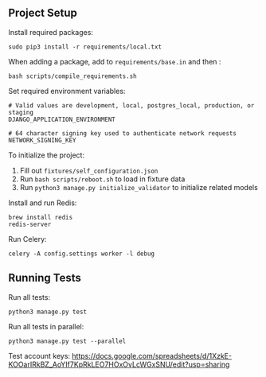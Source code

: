 ## Project Setup

Install required packages:
```
sudo pip3 install -r requirements/local.txt
```

When adding a package, add to `requirements/base.in` and then :
```
bash scripts/compile_requirements.sh
```

Set required environment variables:
```
# Valid values are development, local, postgres_local, production, or staging
DJANGO_APPLICATION_ENVIRONMENT

# 64 character signing key used to authenticate network requests
NETWORK_SIGNING_KEY
```

To initialize the project:
1. Fill out `fixtures/self_configuration.json`
2. Run `bash scripts/reboot.sh` to load in fixture data
3. Run `python3 manage.py initialize_validator` to initialize related models

Install and run Redis:
```
brew install redis
redis-server
```

Run Celery:
```
celery -A config.settings worker -l debug
```

## Running Tests

Run all tests:
```
python3 manage.py test
```

Run all tests in parallel:
```
python3 manage.py test --parallel
```

Test account keys: https://docs.google.com/spreadsheets/d/1XzkE-KOOarIRkBZ_AoYIf7KpRkLEO7HOxOvLcWGxSNU/edit?usp=sharing
